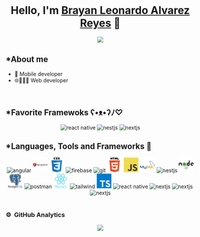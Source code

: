 <div align="center">
<h1 align="center">Hello, I'm <a href="https://aristi.dev">Brayan Leonardo Alvarez Reyes</a> 👋</h1>
</div>
<div align="center">
<img src="https://images.unsplash.com/photo-1619410283995-43d9134e7656?q=80&w=2070&auto=format&fit=crop&ixlib=rb-4.0.3&ixid=M3wxMjA3fDB8MHxwaG90by1wYWdlfHx8fGVufDB8fHx8fA%3D%3D" width="60%">
</div>


## *About me

- 📲 Mobile developer
- 🌐👨🏻‍💻 Web developer
<br>

## *Favorite Framewoks ʕ•ᴥ•ʔﾉ♡
<div align="center">
 <img src="https://camo.githubusercontent.com/fe67f74ce6e3d4972c26ef3be04332a6bb541259c2aec61aaa1fcb04b1803d23/68747470733a2f2f7061676570726f2e636f2f626c6f672f77702d636f6e74656e742f75706c6f6164732f323032302f30332f72656163742d6e61746976652d6c6f676f2d333234783337352e706e67" alt="react native" width="50"/>
 <img src="https://static-00.iconduck.com/assets.00/nestjs-plain-wordmark-icon-2048x685-yw95mxx7.png" alt="nestjs" width="60"/>
 <img src="https://static-00.iconduck.com/assets.00/nextjs-icon-1024x617-rl2bcqfj.png" alt="nextjs" width="60"/>
</div>

## *Languages, Tools and Frameworks 🔨
<div align="center">
        <img src="https://angular.io/assets/images/logos/angular/angular.svg" alt="angular" width="40" height="40"/>
        <img src="https://raw.githubusercontent.com/devicons/devicon/master/icons/angularjs/angularjs-original-wordmark.svg" alt="angularjs" width="40" height="40"/>
        <img src="https://raw.githubusercontent.com/devicons/devicon/master/icons/css3/css3-original-wordmark.svg" alt="css3" width="40" height="40"/>
        <img src="https://www.vectorlogo.zone/logos/firebase/firebase-icon.svg" alt="firebase" width="40" height="40"/>
        <img src="https://www.vectorlogo.zone/logos/git-scm/git-scm-icon.svg" alt="git" width="40" height="40"/>
        <img src="https://raw.githubusercontent.com/devicons/devicon/master/icons/html5/html5-original-wordmark.svg" alt="html5" width="40" height="40"/>
        <img src="https://raw.githubusercontent.com/devicons/devicon/master/icons/javascript/javascript-original.svg" alt="javascript" width="40" height="40"/>
        <img src="https://raw.githubusercontent.com/devicons/devicon/master/icons/mysql/mysql-original-wordmark.svg" alt="mysql" width="40" height="40"/>
        <img src="https://static-00.iconduck.com/assets.00/nestjs-plain-wordmark-icon-2048x685-yw95mxx7.png" alt="nestjs" width="60" />
        <img src="https://raw.githubusercontent.com/devicons/devicon/master/icons/nodejs/nodejs-original-wordmark.svg" alt="nodejs" width="40" height="40"/>
        <img src="https://raw.githubusercontent.com/devicons/devicon/master/icons/postgresql/postgresql-original-wordmark.svg" alt="postgresql" width="40" height="40"/>
        <img src="https://www.vectorlogo.zone/logos/getpostman/getpostman-icon.svg" alt="postman" width="40" height="40"/>
        <img src="https://raw.githubusercontent.com/devicons/devicon/master/icons/react/react-original-wordmark.svg" alt="react" width="40" height="40"/>
        <img src="https://www.vectorlogo.zone/logos/tailwindcss/tailwindcss-icon.svg" alt="tailwind" width="40" height="40"/>
        <img src="https://raw.githubusercontent.com/devicons/devicon/master/icons/typescript/typescript-original.svg" alt="typescript" width="40" height="40"/>
        <img src="https://camo.githubusercontent.com/fe67f74ce6e3d4972c26ef3be04332a6bb541259c2aec61aaa1fcb04b1803d23/68747470733a2f2f7061676570726f2e636f2f626c6f672f77702d636f6e74656e742f75706c6f6164732f323032302f30332f72656163742d6e61746976652d6c6f676f2d333234783337352e706e67" alt="react native" 
         width="50"/>
        <img src="https://static-00.iconduck.com/assets.00/nextjs-icon-1024x617-rl2bcqfj.png" alt="nextjs" width="60"/>
        <img src="https://www.svgrepo.com/show/353722/expo.svg" alt="nextjs" width="60"/>
        <img src="https://static-00.iconduck.com/assets.00/figma-icon-2048x2048-lvgft610.png" alt="nextjs" width="60"/>
</div>
<br>

### ⚙️ &nbsp;GitHub Analytics

<p align="center">
<a href="https://github.com/Leonardoq1">
  <img height="180em" src="https://github-readme-stats-eight-theta.vercel.app/api/top-langs/?username=Leonardoq1&layout=compact&langs_count=8&theme=algolia"/>
</a>
</p>
